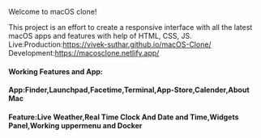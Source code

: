 Welcome to macOS clone!

This project is an effort to create a responsive interface with all the latest macOS apps and features with help of HTML, CSS, JS.<br>
Live:Production:https://vivek-suthar.github.io/macOS-Clone/<br>
     Development:https://macosclone.netlify.app/ 
     <br>
#### Working Features and App:
#### App:Finder,Launchpad,Facetime,Terminal,App-Store,Calender,About Mac
#### Feature:Live Weather,Real Time Clock And Date and Time,Widgets Panel,Working uppermenu and Docker

